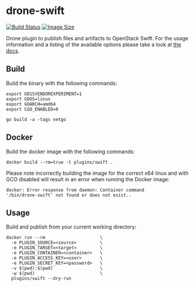# drone-swift

[![Build Status](http://beta.drone.io/api/badges/drone-plugins/drone-swift/status.svg)](http://beta.drone.io/drone-plugins/drone-swift)
[![Image Size](https://badge.imagelayers.io/plugins/drone-swift:latest.svg)](https://imagelayers.io/?images=plugins/drone-swift:latest 'Get your own badge on imagelayers.io')

Drone plugin to publish files and artifacts to OpenStack Swift. For the usage information and a listing of the available options please take a look at [the docs](DOCS.md).

## Build

Build the binary with the following commands:

```
export GO15VENDOREXPERIMENT=1
export GOOS=linux
export GOARCH=amd64
export CGO_ENABLED=0

go build -a -tags netgo
```

## Docker

Build the docker image with the following commands:

```
docker build --rm=true -t plugins/swift .
```

Please note incorrectly building the image for the correct x64 linux and with GCO disabled will result in an error when running the Docker image:

```
docker: Error response from daemon: Container command
'/bin/drone-swift' not found or does not exist..
```

## Usage

Build and publish from your current working directory:

```
docker run --rm                     \
  -e PLUGIN_SOURCE=<source>         \
  -e PLUGIN_TARGET=<target>         \
  -e PLUGIN_CONTAINER=<container>   \
  -e PLUGIN_ACCESS_KEY=<user>       \
  -e PLUGIN_SECRET_KEY=<password>   \
  -v $(pwd):$(pwd)                  \
  -w $(pwd)                         \
  plugins/swift --dry-run
```
